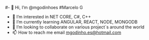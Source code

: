 #- 👋 Hi, I’m @mgodinhoes #Marcelo G
- 👀 I’m interested in NET CORE, C#, C++
- 🌱 I’m currently learning ANGULAR, REACT, NODE, MONGODB
- 💞️ I’m looking to collaborate on various project´s around the world
- 📫 How to reach me email mgodinho.es@hotmail.com

<!---
mgodinhoes/mgodinhoes is a ✨ special ✨ repository because its `README.md` (this file) appears on your GitHub profile.
You can click the Preview link to take a look at your changes.
--->
